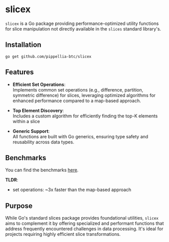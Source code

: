 # slicex

`slicex` is a Go package providing performance-optimized utility functions for slice manipulation not directly available in the `slices` standard library's.

## Installation
```
go get github.com/pippellia-btc/slicex
```

## Features
- **Efficient Set Operations**:   
Implements common set operations (e.g., difference, partition, symmetric difference) for slices, leveraging optimized algorithms for enhanced performance compared to a map-based approach.

- **Top Element Discovery**:   
Includes a custom algorithm for efficiently finding the top-K elements within a slice

- **Generic Support**:   
All functions are built with Go generics, ensuring type safety and reusability across data types.

## Benchmarks

You can find the benchmarks [here](/bench.md).

**TLDR**:
- set operations: ~3x faster than the map-based approach

## Purpose

While Go's standard slices package provides foundational utilities, `slicex` aims to complement it by offering specialized and performant functions that address frequently encountered challenges in data processing. It's ideal for projects requiring highly efficient slice transformations.
